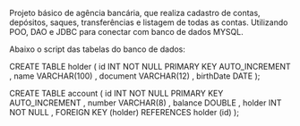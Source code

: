 Projeto básico de agência bancária, que realiza cadastro de contas, depósitos, saques, transferências e listagem de todas as contas. 
Utilizando POO, DAO e JDBC para conectar com banco de dados MYSQL.




Abaixo o script das tabelas do banco de dados:


CREATE TABLE holder (
  id INT NOT NULL PRIMARY KEY AUTO_INCREMENT ,
  name VARCHAR(100) ,
  document VARCHAR(12) ,
  birthDate DATE
);


CREATE TABLE account (
	id INT NOT NULL PRIMARY KEY AUTO_INCREMENT ,
  number VARCHAR(8) ,
  balance DOUBLE ,
  holder INT NOT NULL ,
  FOREIGN KEY (holder) REFERENCES holder (id)
);
